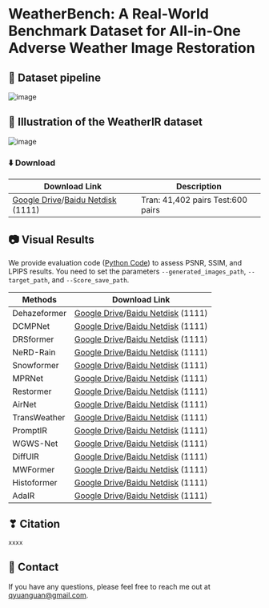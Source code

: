 # WeatherBench: A Real-World Benchmark Dataset for All-in-One Adverse Weather Image Restoration



## :hammer: Dataset pipeline
![image](https://github.com/guanqiyuan/WeatherIR/blob/main/figs/data_pipeline.jpg)


## :date: Illustration of the WeatherIR dataset
![image](https://github.com/guanqiyuan/WeatherIR/blob/main/figs/dataset_show.jpg)


### ⬇️ Download
| Download Link | Description |
|---------|------|
| [Google Drive](https://seungjunnah.github.io/Datasets/gopro)/[Baidu Netdisk](https://seungjunnah.github.io/Datasets/gopro) (1111) | Tran: 41,402 pairs    Test:600 pairs |



## 📷️ Visual Results

We provide evaluation code ([Python Code](https://github.com/guanqiyuan/WeatherBench/blob/main/evaluation.py)) to assess PSNR, SSIM, and LPIPS results. You need to set the parameters `--generated_images_path`, `--target_path`, and `--Score_save_path`.

| Methods | Download Link |
|---------|------|
| Dehazeformer |  [Google Drive](https://seungjunnah.github.io/Datasets/gopro)/[Baidu Netdisk](https://seungjunnah.github.io/Datasets/gopro) (1111) |
| DCMPNet      |  [Google Drive](https://seungjunnah.github.io/Datasets/gopro)/[Baidu Netdisk](https://seungjunnah.github.io/Datasets/gopro) (1111) |
| DRSformer    |  [Google Drive](https://seungjunnah.github.io/Datasets/gopro)/[Baidu Netdisk](https://seungjunnah.github.io/Datasets/gopro) (1111) |
| NeRD-Rain    |  [Google Drive](https://seungjunnah.github.io/Datasets/gopro)/[Baidu Netdisk](https://seungjunnah.github.io/Datasets/gopro) (1111) |
| Snowformer   |  [Google Drive](https://seungjunnah.github.io/Datasets/gopro)/[Baidu Netdisk](https://seungjunnah.github.io/Datasets/gopro) (1111) |
| MPRNet       |  [Google Drive](https://seungjunnah.github.io/Datasets/gopro)/[Baidu Netdisk](https://seungjunnah.github.io/Datasets/gopro) (1111) |
| Restormer    |  [Google Drive](https://seungjunnah.github.io/Datasets/gopro)/[Baidu Netdisk](https://seungjunnah.github.io/Datasets/gopro) (1111) |
| AirNet       |  [Google Drive](https://seungjunnah.github.io/Datasets/gopro)/[Baidu Netdisk](https://seungjunnah.github.io/Datasets/gopro) (1111) |
| TransWeather |  [Google Drive](https://seungjunnah.github.io/Datasets/gopro)/[Baidu Netdisk](https://seungjunnah.github.io/Datasets/gopro) (1111) |
| PromptIR     |  [Google Drive](https://seungjunnah.github.io/Datasets/gopro)/[Baidu Netdisk](https://seungjunnah.github.io/Datasets/gopro) (1111) |
| WGWS-Net     |  [Google Drive](https://seungjunnah.github.io/Datasets/gopro)/[Baidu Netdisk](https://seungjunnah.github.io/Datasets/gopro) (1111) |
| DiffUIR      |  [Google Drive](https://seungjunnah.github.io/Datasets/gopro)/[Baidu Netdisk](https://seungjunnah.github.io/Datasets/gopro) (1111) |
| MWFormer     |  [Google Drive](https://seungjunnah.github.io/Datasets/gopro)/[Baidu Netdisk](https://seungjunnah.github.io/Datasets/gopro) (1111) |
| Histoformer  |  [Google Drive](https://seungjunnah.github.io/Datasets/gopro)/[Baidu Netdisk](https://seungjunnah.github.io/Datasets/gopro) (1111) |
| AdaIR        |  [Google Drive](https://seungjunnah.github.io/Datasets/gopro)/[Baidu Netdisk](https://seungjunnah.github.io/Datasets/gopro) (1111) |


## ❣ Citation
`xxxx`

## 📧 Contact
If you have any questions, please feel free to reach me out at qyuanguan@gmail.com.
